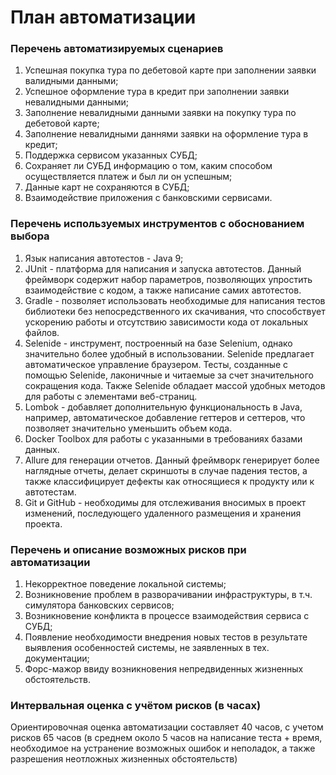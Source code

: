 # План автоматизации

### Перечень автоматизируемых сценариев

1. Успешная покупка тура по дебетовой карте при заполнении заявки валидными данными;
2. Успешное оформление тура в кредит при заполнении заявки невалидными данными;
3. Заполнение невалидными данными заявки на покупку тура по дебетовой карте;
4. Заполнение невалидными даннями заявки на оформление тура в кредит;
5. Поддержка сервисом указанных СУБД;
6. Сохраняет ли СУБД информацию о том, каким способом осуществляется платеж и был ли он успешным;
7. Данные карт не сохраняются в СУБД;
8. Взаимодействие приложения с банковскими сервисами.

### Перечень используемых инструментов с обоснованием выбора

1. Язык написания автотестов - Java 9;
2. JUnit - платформа для написания и запуска автотестов. Данный фреймворк содержит набор параметров, позволяющих упростить взаимодействие с кодом, а также написание самих автотестов.
3. Gradle - позволяет использовать необходимые для написания тестов библиотеки без непосредственного их скачивания, что способствует ускорению работы и отсутствию зависимости кода от локальных файлов.
4. Selenide - инструмент, построенный на базе Selenium, однако значительно более удобный в использовании. Selenide предлагает автоматическое управление браузером. Тесты, созданные с помощью Selenide, лаконичные и читаемые за счет значительного сокращения кода. Также Selenide обладает массой удобных методов для работы с элементами веб-страниц.
5. Lombok - добавляет дополнительную функциональность в Java, например, автоматическое добавление геттеров и сеттеров, что позволяет значительно уменьшить объем кода.
6. Docker Toolbox для работы с указанными в требованиях базами данных.
7. Allure для генерации отчетов. Данный фреймворк генерирует более наглядные отчеты, делает скриншоты в случае падения тестов, а также классифицирует дефекты как относящиеся к продукту или к автотестам.
8. Git и GitHub - необходимы для отслеживания вносимых в проект изменений, последующего удаленного размещения и хранения проекта.

### Перечень и описание возможных рисков при автоматизации

1. Некорректное поведение локальной системы;
2. Возникновение проблем в разворачивании инфраструктуры, в т.ч. симулятора банковских сервисов;
3. Возникновение конфликта в процессе взаимодействия сервиса с СУБД;
4. Появление необходимости внедрения новых тестов в результате выявления особенностей системы, не заявленных в тех. документации;
5. Форс-мажор ввиду возникновения непредвиденных жизненных обстоятельств.

### Интервальная оценка с учётом рисков (в часах)

Ориентировочная оценка автоматизации составляет 40 часов, с учетом рисков 65 часов (в среднем около 5 часов на написание теста + время, необходимое на устранение возможных ошибок и неполадок, а также разрешения неотложных жизненных обстоятельств)